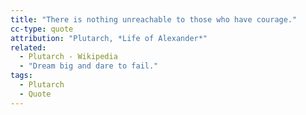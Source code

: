 ```yaml
---
title: "There is nothing unreachable to those who have courage."
cc-type: quote
attribution: "Plutarch, *Life of Alexander*"
related:
  - Plutarch - Wikipedia
  - "Dream big and dare to fail."
tags:
  - Plutarch
  - Quote
---
```

